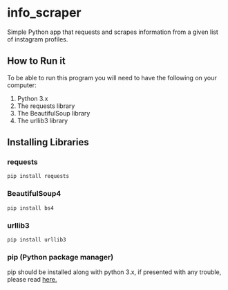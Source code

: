 # info_scraper
Simple Python app that requests and scrapes information from a given list of instagram profiles.

## How to Run it
To be able to run this program you will need to have the following on your computer:
1. Python 3.x
1. The requests library
1. The BeautifulSoup library
1. The urllib3 library

## Installing Libraries
### requests
`pip install requests`
### BeautifulSoup4
`pip install bs4`
### urllib3
`pip install urllib3`
### pip (Python package manager)
pip should be installed along with python 3.x, if presented with any trouble, please read [here.](https://pip.pypa.io/en/stable/installing/)

